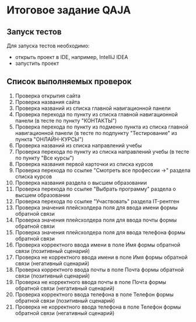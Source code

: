 # Итоговое задание QAJA

## Запуск тестов

Для запуска тестов необходимо:
- открыть проект в IDE, например, IntelliJ IDEA
- запустить проект

## Список выполняемых проверок

1. Проверка открытия сайта
2. Проверка названия сайта
3. Проверка названий из списка главной навигационной панели
4. Проверка перехода по пункту из списка главной навигационной панели (в тесте по пункту "КОНТАКТЫ")
5. Проверка перехода по пункту из подменю пункта из списка главной навигационной панели (в тесте по подпункту
   "Тестирование" из пункта "ОНЛАЙН-КУРСЫ")
6. Проверка названий из списка направлений учебы
7. Проверка перехода по пункту из списка направлений учебы (в тесте по пункту "Все курсы")
8. Проверка названия первой карточки из списка курсов
9. Проверка перехода по ссылке "Смотреть все профессии →" раздела списка курсов
10. Проверка названия раздела о высшем образовании
11. Проверка перехода по ссылке "Выбрать программу" раздела о высшем образовании
12. Проверка перехода по ссылке "Участвовать" раздела IT-рентген
13. Проверка значения плейсхолдера поля для ввода имени формы обратной связи
14. Проверка значения плейсхолдера поля для ввода почты формы обратной связи
15. Проверка значения плейсхолдера поля для ввода телефона формы обратной связи
16. Проверка корректного ввода имени в поле Имя формы обратной связи (позитивный сценарий)
17. Проверка не корректного ввода имени в поле Имя формы обратной связи (негативный сценарий)
18. Проверка корректного ввода почты в поле Почта формы обратной связи (позитивный сценарий)
19. Проверка не корректного ввода почты в поле Почта формы обратной связи (негативный сценарий)
20. Проверка корректного ввода телефона в поле Телефон формы обратной связи (позитивный сценарий)
21. Проверка не корректного ввода телефона в поле Телефон формы обратной связи (негативный сценарий)
